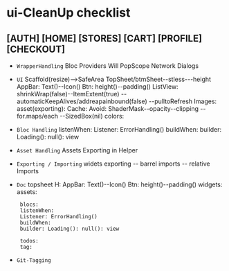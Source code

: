 
# ui-CleanUp checklist

## [AUTH] [HOME] [STORES] [CART] [PROFILE] [CHECKOUT]

 * `WrapperHandling`
        Bloc Providers
        Will PopScope
        Network Dialogs

 * `UI`
        Scaffold(resize)-->SafeArea
        TopSheet/btmSheet--stless---height
        AppBar: Text()--Icon()
        Btn: height()--padding()
        ListView: shrinkWrap(false)--ItemExtent(true)
                  --automaticKeepAlives/addreapainbound(false)
                  --pulltoRefresh
        Images: asset(exporting): Cache:
        Avoid: ShaderMask--opacity--clipping
               --for.maps/each
               --SizedBox(nil)
        colors:     
 
 * `Bloc Handling`
        listenWhen:
        Listener: ErrorHandling()
        buildWhen:
        builder: Loading(): null(): view
 
 * `Asset Handling`
        Assets Exporting in Helper

 * `Exporting / Importing`
        widets exporting -- barrel imports -- relative Imports

 * `Doc`
        topsheet H:
        AppBar: Text()--Icon()
        Btn: height()--padding()
        widgets: 
        assets:

        blocs: 
        listenWhen:
        Listener: ErrorHandling()
        buildWhen:
        builder: Loading(): null(): view
        
        todos:
        tag: 

 * `Git-Tagging`